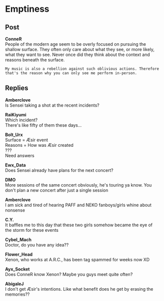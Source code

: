 # Emptiness
## Post
**ConneR**<br>
People of the modern age seem to be overly focused on pursuing the shallow surface. They often only care about what they see, or more likely, what they want to see. Never once did they think about the context and reasons beneath the surface.

    My music is also a rebellion against such oblivious actions. Therefore that's the reason why you can only see me perform in-person.
## Replies
**Amberclove**<br>
Is Sensei taking a shot at the recent incidents?

**RaiKiyumi**<br>
Which incident?<br>
There's like fifty of them these days...

**Bolt_Urx**<br>
Surface = Æsir event<br>
Reasons = How was Æsir created<br>
???<br>
Need answers

**Ewx_Data**<br>
Does Sensei already have plans for the next concert?

**DMO**<br>
More sessions of the same concert obviously, he's touring ya know. You don't plan a new concert after just a single session

**Amberclove**<br>
I am sick and tired of hearing PAFF and NEKO fanboys/girls whine about nonsense

**C.Y.**<br>
It baffles me to this day that these two girls somehow became the eye of the storm for these events

**Cybel_Mach**<br>
Doctor, do you have any idea??

**Flower_Head**<br>
Xenon, who works at A.R.C., has been tag spammed for weeks now XD

**Ayx_Socket**<br>
Does ConneR know Xenon? Maybe you guys meet quite often?

**AbigaleJ**<br>
I don't get Æsir's intentions. Like what benefit does he get by erasing the memories??

